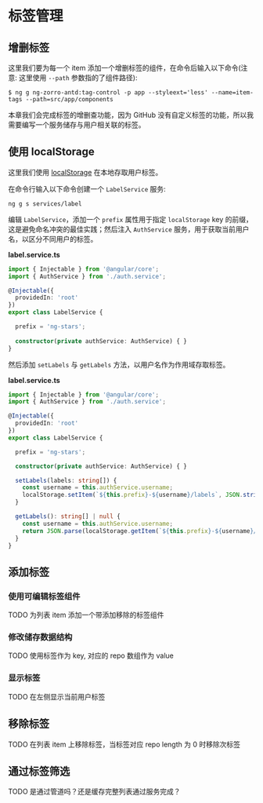 # 标签管理

## 增删标签

这里我们要为每一个 item 添加一个增删标签的组件，在命令后输入以下命令(注意: 这里使用 `--path` 参数指的了组件路径):

```base
$ ng g ng-zorro-antd:tag-control -p app --styleext='less' --name=item-tags --path=src/app/components
```

本章我们会完成标签的增删查功能，因为 GitHub 没有自定义标签的功能，所以我需要编写一个服务储存与用户相关联的标签。

## 使用 localStorage

这里我们使用 [localStorage](https://developer.mozilla.org/zh-CN/docs/Web/API/Window/localStorage) 在本地存取用户标签。

在命令行输入以下命令创建一个 `LabelService` 服务:

```base
ng g s services/label
```

编辑 `LabelService`，添加一个 `prefix` 属性用于指定 `localStorage` key 的前缀，这是避免命名冲突的最佳实践；然后注入 `AuthService` 服务，用于获取当前用户名，以区分不同用户的标签。

**label.service.ts**

```ts
import { Injectable } from '@angular/core';
import { AuthService } from './auth.service';

@Injectable({
  providedIn: 'root'
})
export class LabelService {

  prefix = 'ng-stars';
  
  constructor(private authService: AuthService) { }
}
```

然后添加 `setLabels` 与 `getLabels` 方法，以用户名作为作用域存取标签。

**label.service.ts**

```ts
import { Injectable } from '@angular/core';
import { AuthService } from './auth.service';

@Injectable({
  providedIn: 'root'
})
export class LabelService {

  prefix = 'ng-stars';

  constructor(private authService: AuthService) { }

  setLabels(labels: string[]) {
    const username = this.authService.username;
    localStorage.setItem(`${this.prefix}-${username}/labels`, JSON.stringify(labels));
  }

  getLabels(): string[] | null {
    const username = this.authService.username;
    return JSON.parse(localStorage.getItem(`${this.prefix}-${username}/labels`));
  }
}
```

## 添加标签

### 使用可编辑标签组件

TODO 为列表 item 添加一个带添加移除的标签组件

### 修改储存数据结构

TODO 使用标签作为 key, 对应的 repo 数组作为 value

### 显示标签

TODO 在左侧显示当前用户标签

## 移除标签

TODO 在列表 item 上移除标签，当标签对应 repo length 为 0 时移除次标签

## 通过标签筛选

TODO 是通过管道吗？还是缓存完整列表通过服务完成？
